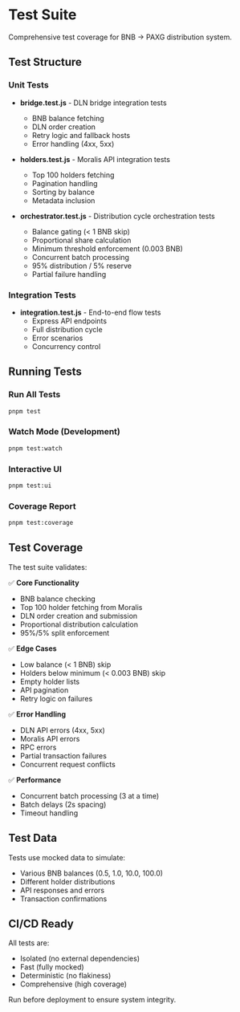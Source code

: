 # Test Suite

Comprehensive test coverage for BNB → PAXG distribution system.

## Test Structure

### Unit Tests

- **bridge.test.js** - DLN bridge integration tests
  - BNB balance fetching
  - DLN order creation
  - Retry logic and fallback hosts
  - Error handling (4xx, 5xx)
- **holders.test.js** - Moralis API integration tests
  - Top 100 holders fetching
  - Pagination handling
  - Sorting by balance
  - Metadata inclusion

- **orchestrator.test.js** - Distribution cycle orchestration tests
  - Balance gating (< 1 BNB skip)
  - Proportional share calculation
  - Minimum threshold enforcement (0.003 BNB)
  - Concurrent batch processing
  - 95% distribution / 5% reserve
  - Partial failure handling

### Integration Tests

- **integration.test.js** - End-to-end flow tests
  - Express API endpoints
  - Full distribution cycle
  - Error scenarios
  - Concurrency control

## Running Tests

### Run All Tests

```bash
pnpm test
```

### Watch Mode (Development)

```bash
pnpm test:watch
```

### Interactive UI

```bash
pnpm test:ui
```

### Coverage Report

```bash
pnpm test:coverage
```

## Test Coverage

The test suite validates:

✅ **Core Functionality**

- BNB balance checking
- Top 100 holder fetching from Moralis
- DLN order creation and submission
- Proportional distribution calculation
- 95%/5% split enforcement

✅ **Edge Cases**

- Low balance (< 1 BNB) skip
- Holders below minimum (< 0.003 BNB) skip
- Empty holder lists
- API pagination
- Retry logic on failures

✅ **Error Handling**

- DLN API errors (4xx, 5xx)
- Moralis API errors
- RPC errors
- Partial transaction failures
- Concurrent request conflicts

✅ **Performance**

- Concurrent batch processing (3 at a time)
- Batch delays (2s spacing)
- Timeout handling

## Test Data

Tests use mocked data to simulate:

- Various BNB balances (0.5, 1.0, 10.0, 100.0)
- Different holder distributions
- API responses and errors
- Transaction confirmations

## CI/CD Ready

All tests are:

- Isolated (no external dependencies)
- Fast (fully mocked)
- Deterministic (no flakiness)
- Comprehensive (high coverage)

Run before deployment to ensure system integrity.
